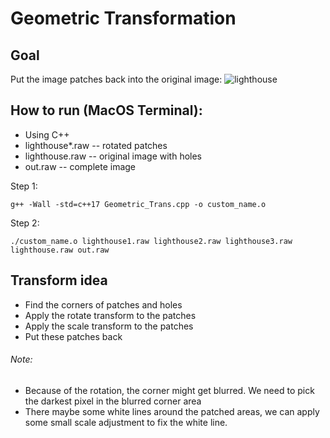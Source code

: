 # Geometric Transformation
## Goal
Put the image patches back into the original image:
![lighthouse](https://backto1995.com/temp_img/lighthouse.png)
## How to run (MacOS Terminal):
- Using C++
- lighthouse*.raw -- rotated patches
- lighthouse.raw -- original image with holes
- out.raw -- complete image

Step 1:
```
g++ -Wall -std=c++17 Geometric_Trans.cpp -o custom_name.o
```
Step 2:
```
./custom_name.o lighthouse1.raw lighthouse2.raw lighthouse3.raw lighthouse.raw out.raw
```
## Transform idea
- Find the corners of patches and holes
- Apply the rotate transform to the patches
- Apply the scale transform to the patches
- Put these patches back

###### Note:
- Because of the rotation, the corner might get blurred. We need to pick the darkest pixel in the blurred corner area
- There maybe some white lines around the patched areas, we can apply some small scale adjustment to fix the white line.  
